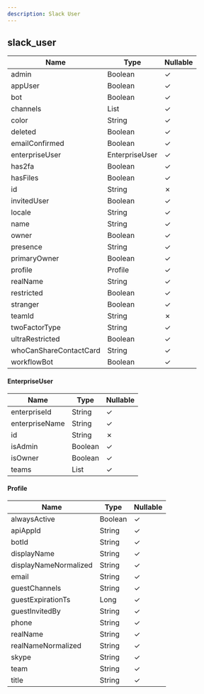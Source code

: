 ```yaml
---
description: Slack User
---
```

slack_user
----------

| **Name**               | **Type**       | **Nullable** |
| ---------------------- | -------------- | ------------ |
| admin                  | Boolean        | &check;      |
| appUser                | Boolean        | &check;      |
| bot                    | Boolean        | &check;      |
| channels               | List<String>   | &check;      |
| color                  | String         | &check;      |
| deleted                | Boolean        | &check;      |
| emailConfirmed         | Boolean        | &check;      |
| enterpriseUser         | EnterpriseUser | &check;      |
| has2fa                 | Boolean        | &check;      |
| hasFiles               | Boolean        | &check;      |
| id                     | String         | &cross;      |
| invitedUser            | Boolean        | &check;      |
| locale                 | String         | &check;      |
| name                   | String         | &check;      |
| owner                  | Boolean        | &check;      |
| presence               | String         | &check;      |
| primaryOwner           | Boolean        | &check;      |
| profile                | Profile        | &check;      |
| realName               | String         | &check;      |
| restricted             | Boolean        | &check;      |
| stranger               | Boolean        | &check;      |
| teamId                 | String         | &cross;      |
| twoFactorType          | String         | &check;      |
| ultraRestricted        | Boolean        | &check;      |
| whoCanShareContactCard | String         | &check;      |
| workflowBot            | Boolean        | &check;      |

#### EnterpriseUser
| **Name**       | **Type**     | **Nullable** |
| -------------- | ------------ | ------------ |
| enterpriseId   | String       | &check;      |
| enterpriseName | String       | &check;      |
| id             | String       | &cross;      |
| isAdmin        | Boolean      | &check;      |
| isOwner        | Boolean      | &check;      |
| teams          | List<String> | &check;      |

#### Profile
| **Name**              | **Type** | **Nullable** |
| --------------------- | -------- | ------------ |
| alwaysActive          | Boolean  | &check;      |
| apiAppId              | String   | &check;      |
| botId                 | String   | &check;      |
| displayName           | String   | &check;      |
| displayNameNormalized | String   | &check;      |
| email                 | String   | &check;      |
| guestChannels         | String   | &check;      |
| guestExpirationTs     | Long     | &check;      |
| guestInvitedBy        | String   | &check;      |
| phone                 | String   | &check;      |
| realName              | String   | &check;      |
| realNameNormalized    | String   | &check;      |
| skype                 | String   | &check;      |
| team                  | String   | &check;      |
| title                 | String   | &check;      |
